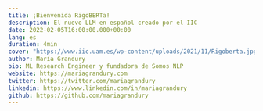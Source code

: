 ```yaml
---
title: ¡Bienvenida RigoBERTa!
description: El nuevo LLM en español creado por el IIC
date: 2022-02-05T16:00:00.000+00:00
lang: es
duration: 4min
cover: "https://www.iic.uam.es/wp-content/uploads/2021/11/Rigoberta.jpg"
author: María Grandury
bio: ML Research Engineer y fundadora de Somos NLP
website: https://mariagrandury.com
twitter: https://twitter.com/mariagrandury
linkedin: https://www.linkedin.com/in/mariagrandury
github: https://github.com/mariagrandury
---
```

